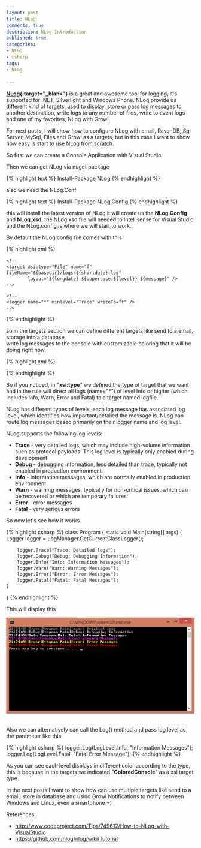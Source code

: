 ```yaml
---
layout: post
title: NLog
comments: true
description: NLog Introduction
published: true
categories:
- NLog
- csharp
tags:
- NLog

---
```


**[NLog](http://nlog-project.org/){:target="_blank"}** is a great and awesome tool for logging, it's supported for .NET, Silverlight and 
Windows Phone. NLog provide us different kind of targets, used to display, store or pass log messages to another destination, 
write logs to any number of files, write to event logs and one of my favorites, NLog with Growl.

For next posts, I will show how to configure NLog with email, RavenDB, Sql Server, MySql, Files and Growl as a targets, but in this 
case I want to show how easy is start to use NLog from scratch.

So first we can create a Console Application with Visual Studio.

Then we can get NLog via nuget package

{% highlight text %}
Install-Package NLog
{% endhighlight %}

also we need the NLog.Conf

{% highlight text %}
Install-Package NLog.Config
{% endhighlight %}

this will install the latest version of NLog it will create us the **NLog.Config** and **NLog.xsd**, the NLog.xsd file
will needed to Intellisense for Visual Studio and the NLog.config is where we will start to work.

By default the NLog.config file comes with this

{% highlight xml %}
<?xml version="1.0" encoding="utf-8" ?>
<nlog xmlns="http://www.nlog-project.org/schemas/NLog.xsd"
      xmlns:xsi="http://www.w3.org/2001/XMLSchema-instance">

  <!-- 
  See https://github.com/nlog/nlog/wiki/Configuration-file 
  for information on customizing logging rules and outputs.
   -->
  <targets>
    <!-- add your targets here -->
    
    <!--
    <target xsi:type="File" name="f" fileName="${basedir}/logs/${shortdate}.log"
            layout="${longdate} ${uppercase:${level}} ${message}" />
    -->
  </targets>

  <rules>
    <!-- add your logging rules here -->
    
    <!--
    <logger name="*" minlevel="Trace" writeTo="f" />
    -->
  </rules>
</nlog>
{% endhighlight %}

so in the targets section we can define different targets like send to a email, storage into a database,  
write log messages to the console with customizable coloring that it will be doing right now.

{% highlight xml %}
  <targets>
    <target name="console" xsi:type="ColoredConsole" layout="${date:format=HH\:mm\:ss}|${level}|${stacktrace}|${message}" /> 
  </targets>
  
  <rules>
    <logger name="*" minlevel="Trace" writeTo="console" />
  </rules>
{% endhighlight %}

So if you noticed, in "**xsi:type**" we defined the type of target that we want and in the rule will direct all logs (name="*") 
of level Info or higher (which includes Info, Warn, Error and Fatal) to a target named logfile.

NLog has different types of levels, each log message has associated log level, which identifies how important/detailed the message is. 
NLog can route log messages based primarily on their logger name and log level.

NLog supports the following log levels:

* **Trace** - very detailed logs, which may include high-volume information such as protocol payloads. This log level is typically only enabled during development
* **Debug** - debugging information, less detailed than trace, typically not enabled in production environment.
* **Info** - information messages, which are normally enabled in production environment
* **Warn** - warning messages, typically for non-critical issues, which can be recovered or which are temporary failures
* **Error** - error messages
* **Fatal** - very serious errors

So now let's see how it works

{% highlight csharp %}
class Program
{
    static void Main(string[] args)
    {
        Logger logger = LogManager.GetCurrentClassLogger();

        logger.Trace("Trace: Detailed logs");
        logger.Debug("Debug: Debugging Information");
        logger.Info("Info: Information Messages");
        logger.Warn("Warn: Warning Messages");
        logger.Error("Error: Error Messages");
        logger.Fatal("Fatal: Fatal Messages");
    }
}
{% endhighlight %}

This will display this

<center>
<img alt="nlogConsole" src="/images/NlogConsole.png">
</center>
<br />

Also we can alternatively can call the Log() method and pass log level as the parameter like this:

{% highlight csharp %}
logger.Log(LogLevel.Info, "Information Messages");
logger.Log(LogLevel.Fatal, "Fatal Error Message");
{% endhighlight %}

As you can see each level displays in different color according to the type, this is because in the targets we indicated 
"**ColoredConsole**" as a xsi target type.

In the next posts I want to show how can use multiple targets like send to a email, store in database and using Growl Notifications
to notify between Windows and Linux, even a smartphone =)

References:

* <a target="_blank" href="http://www.codeproject.com/Tips/749612/How-to-NLog-with-VisualStudio">http://www.codeproject.com/Tips/749612/How-to-NLog-with-VisualStudio</a>
* <a target="_blank" href="https://github.com/nlog/nlog/wiki/Tutorial">https://github.com/nlog/nlog/wiki/Tutorial</a>


